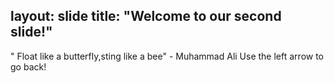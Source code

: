 layout: slide
title: "Welcome to our second slide!"
---
" Float like a butterfly,sting like a bee" - Muhammad Ali
Use the left arrow to go back!
